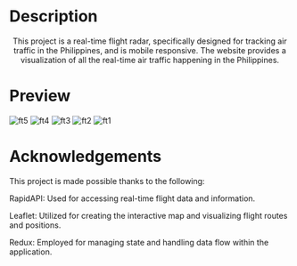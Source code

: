 # Description
<div align="center">
This project is a real-time flight radar, specifically designed for tracking air traffic in the Philippines, and is mobile responsive. The website provides a visualization of all the real-time air traffic happening in the Philippines.
</div>


# Preview


![ft5](https://github.com/Gepzuu/React-Realtime-Flight-Radar/assets/92858147/9eace635-6e94-4743-8582-737005a4d01a)
![ft4](https://github.com/Gepzuu/React-Realtime-Flight-Radar/assets/92858147/29e3342d-2e05-4e28-8684-b21d58ae61bb)
![ft3](https://github.com/Gepzuu/React-Realtime-Flight-Radar/assets/92858147/e349be5e-fec0-412b-b1f3-7a377df0a33e)
![ft2](https://github.com/Gepzuu/React-Realtime-Flight-Radar/assets/92858147/d05d9c5a-ae23-46c9-aaf0-7c15ff32087e)
![ft1](https://github.com/Gepzuu/React-Realtime-Flight-Radar/assets/92858147/0604d6f4-acf1-43a5-b079-7bbfe88027d8)



# Acknowledgements

This project is made possible thanks to the following: <br>

RapidAPI: Used for accessing real-time flight data and information.<br>

Leaflet: Utilized for creating the interactive map and visualizing flight routes and positions.<br>

Redux: Employed for managing state and handling data flow within the application.

  
